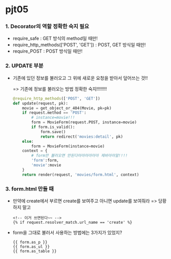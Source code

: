 # pjt05

### 1. Decorator의 역할 정확한 숙지 필요

- require_safe : GET 방식의 method일 때만!
- require_http_methods(['POST', 'GET']) : POST, GET 방식일 때만!
- require_POST : POST 방식일 때만!



### 2. UPDATE 부분

- 기존에 있던 정보를 불러오고 그 위에 새로운 요청을 받아서 덮어쓰는 것!!

  => 기존에 정보를 불러오는 방법 정확한 숙지!!!!!!!!

  ```python
  @require_http_methods(['POST', 'GET'])
  def update(request, pk):
      movie = get_object_or_404(Movie, pk=pk)
      if request.method == 'POST':
          # instance=movie!!!
          form = MovieForm(request.POST, instance=movie)
          if form.is_valid():
              form.save()
              return redirect('movies:detail', pk)
      else:
          form = MovieForm(instance=movie)
      context = {
          # form만 불러오면 안된다아아아아아아 제바아아알!!!!
          'form':form,
          'movie':movie
      }
      return render(request, 'movies/form.html', context)
  ```



### 3. form.html 만들 때

* 만약에 create에서 부르면 create를 보여주고 아니면 update를 보여줘라 => 당황하지 말고

  ```django
  <!-- 이거 쓰면된다~~ -->
  {% if request.resolver_match.url_name == 'create' %}
  ```

* form을 그대로 불러서 사용하는 방법에는 3가지가 있었지?

  ```django
  {{ form.as_p }}
  {{ form.as_ul }}
  {{ form.as_table }}
  ```

  